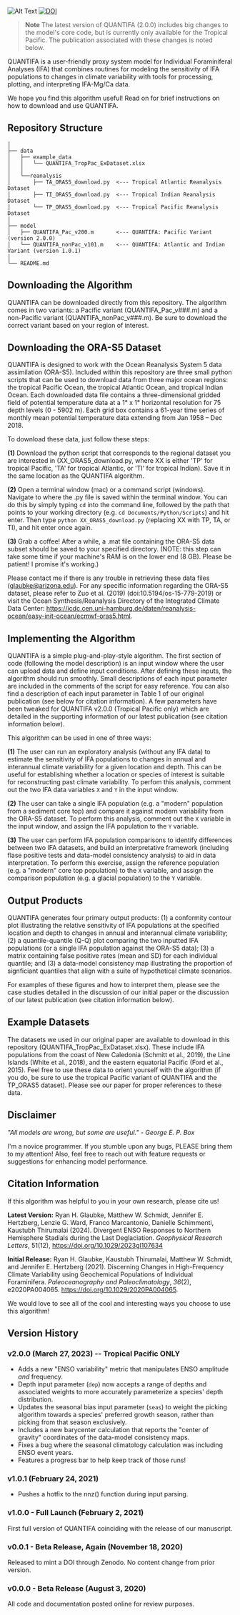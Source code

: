 ![Alt Text](https://www.dropbox.com/scl/fi/lwsjsj6ca883fjo6hqcy5/quantifa_logo.png?rlkey=40lj5rp2p3zpniyuvsexpxm67&st=n0jumntc&raw=1)
[![DOI](https://zenodo.org/badge/DOI/10.5281/zenodo.7775163.svg)](https://doi.org/10.5281/zenodo.7775163)

> **Note**
> The latest version of QUANTIFA (2.0.0) includes big changes to the model's core code, but is currently only available for the Tropical Pacific. The publication associated with these changes is noted below.

QUANTIFA is a user-friendly proxy system model for Individual Foraminiferal Analyses (IFA) that combines routines for modeling the sensitivity of IFA populations to changes in climate variability with tools for processing, plotting, and interpreting IFA-Mg/Ca data.

We hope you find this algorithm useful! Read on for brief instructions on how to download and use QUANTIFA.

## Repository Structure
```
│
├── data
│   ├── example_data
│   │   └── QUANTIFA_TropPac_ExDataset.xlsx
│   │ 
│   └──reanalysis
│       ├── TA_ORAS5_download.py  <--- Tropical Atlantic Reanalysis Dataset
│       ├── TI_ORAS5_download.py  <--- Tropical Indian Reanalysis Dataset
│       └── TP_ORAS5_download.py  <--- Tropical Pacific Reanalysis Dataset
│
├── model
│   ├── QUANTIFA_Pac_v200.m       <--- QUANTIFA: Pacific Variant (version 2.0.0)
│   └── QUANTIFA_nonPac_v101.m    <--- QUANTIFA: Atlantic and Indian Variant (version 1.0.1)
│
└── README.md
```
## Downloading the Algorithm
QUANTIFA can be downloaded directly from this repository. The algorithm comes in two variants: a Pacific variant (QUANTIFA_Pac_v###.m) and a non-Pacific variant (QUANTIFA_nonPac_v###.m). Be sure to download the correct variant based on your region of interest.

## Downloading the ORA-S5 Dataset
QUANTIFA is designed to work with the Ocean Reanalysis System 5 data assimilation (ORA-S5). Included within this repository are three small python scripts that can be used to download data from three major ocean regions: the tropical Pacific Ocean, the tropical Atlantic Ocean, and tropical Indian Ocean. Each downloaded data file contains a three-dimensional gridded field of potential temperature data at a 1° x 1° horizontal resolution for 75 depth levels (0 - 5902 m). Each grid box contains a 61-year time series of monthly mean potential temperature data extending from Jan 1958 – Dec 2018.

To download these data, just follow these steps:

**(1)** Download the python script that corresponds to the regional dataset you are interested in (XX_ORAS5_download.py, where XX is either 'TP' for tropical Pacific, 'TA' for tropical Atlantic, or 'TI' for tropical Indian). Save it in the same location as the QUANTIFA algorithm.

**(2)** Open a terminal window (mac) or a command script (windows). Navigate to where the .py file is saved within the terminal window. You can do this by simply typing ```cd``` into the command line, followed by the path that points to your working directory (e.g. ```cd Documents/Python/Scripts```) and hit enter. Then type ```python XX_ORAS5_download.py``` (replacing XX with TP, TA, or TI), and hit enter once again.

**(3)** Grab a coffee! After a while, a .mat file containing the ORA-S5 data subset should be saved to your specified directory. (NOTE: this step can take some time if your machine's RAM is on the lower end (8 GB). Please be patient! I promise it's working.)

Please contact me if there is any trouble in retrieving these data files (glaubke@arizona.edu). For any specific information regarding the ORA-S5 dataset, please refer to Zuo et al. (2019) (doi:10.5194/os-15-779-2019) or visit the Ocean Synthesis/Reanalysis Directory of the Integrated Climate Data Center: https://icdc.cen.uni-hamburg.de/daten/reanalysis-ocean/easy-init-ocean/ecmwf-oras5.html.

## Implementing the Algorithm
QUANTIFA is a simple plug-and-play-style algorithm. The first section of code (following the model description) is an input window where the user can upload data and define input conditions. After defining these inputs, the algorithm should run smoothly. Small descriptions of each input parameter are included in the comments of the script for easy reference. You can also find a description of each input parameter in Table 1 of our original publication (see below for citation information). A few parameters have been tweaked for QUANTIFA v2.0.0 (Tropical Pacific only) which are detailed in the supporting information of our latest publication (see citation information below).

This algorithm can be used in one of three ways:

**(1)** The user can run an exploratory analysis (without any IFA data) to estimate the sensitivity of IFA populations to changes in annual and interannual climate variability for a given location and depth. This can be useful for establishing whether a location or species of interest is suitable for reconstructing past climate variability. To perfom this analysis, comment out the two IFA data variables ```X``` and ```Y``` in the input window.

**(2)** The user can take a single IFA population (e.g. a "modern" population from a sediment core top) and compare it against modern variability from the ORA-S5 dataset. To perform this analysis, comment out the ```X``` variable in the input window, and assign the IFA population to the ```Y``` variable.

**(3)** The user can perform IFA population comparisons to identify differences between two IFA datasets, and build an interpretative framework (including flase positive tests and data-model consistency analysis) to aid in data interpretation. To perform this exercise, assign the reference population (e.g. a "modern" core top population) to the ```X``` variable, and assign the comparison population (e.g. a glacial population) to the ```Y``` variable.

## Output Products
QUANTIFA generates four primary output products: (1) a conformity contour plot illustrating the relative sensitivity of IFA populations at the specified location and depth to changes in annual and interannual climate variability; (2) a quantile-quantile (Q-Q) plot comparing the two inputted IFA populations (or a single IFA population against the ORA-S5 data); (3) a matrix containing false positive rates (mean and SD) for each individual quantile; and (3) a data-model consistency map illustrating the proportion of signficiant quantiles that align with a suite of hypothetical climate scenarios.

For examples of these figures and how to interpret them, please see the case studies detailed in the discussion of our initial paper or the discussion of our latest publication (see citation information below).

## Example Datasets
The datasets we used in our original paper are available to download in this repository (QUANTIFA_TropPac_ExDataset.xlsx). These include IFA populations from the coast of New Caledonia (Schmitt et al., 2019), the Line Islands (White et al., 2018), and the eastern equatorial Pacific (Ford et al., 2015). Feel free to use these data to orient yourself with the algorithm (if you do, be sure to use the tropical Pacific variant of QUANTIFA and the TP_ORAS5 dataset). Please see our paper for proper references to these data.

## Disclaimer
*"All models are wrong, but some are useful." - George E. P. Box*

I'm a novice programmer. If you stumble upon any bugs, PLEASE bring them to my attention! Also, feel free to reach out with feature requests or suggestions for enhancing model performance.

## Citation Information
If this algorithm was helpful to you in your own research, please cite us!

**Latest Version:**
Ryan H. Glaubke, Matthew W. Schmidt, Jennifer E. Hertzberg, Lenzie G. Ward, Franco Marcantonio, Danielle Schimmenti, Kaustubh Thirumalai (2024). Divergent ENSO Responses to Northern Hemisphere Stadials during the Last Deglaciation. *Geophysical Research Letters*, 51(12), https://doi.org/10.1029/2023gl107634

**Initial Release:**
Ryan H. Glaubke, Kaustubh Thirumalai, Matthew W. Schmidt, and Jennifer E. Hertzberg (2021). Discerning Changes in High-Frequency Climate Variability using Geochemical Populations of Individual Foraminifera. *Paleoceanography and Paleoclimatology*, *36*(2), e2020PA004065. https://doi.org/10.1029/2020PA004065.

We would love to see all of the cool and interesting ways you choose to use this algorithm!

## Version History
### v2.0.0 (March 27, 2023) -- Tropical Pacific ONLY
- Adds a new "ENSO variability" metric that manipulates ENSO amplitude *and* frequency.
- Depth input parameter (```dep```) now accepts a range of depths and associated weights to more accurately parameterize a species' depth distribution.
- Updates the seasonal bias input parameter (```seas```) to weight the picking algorithm towards a species' preferred growth season, rather than picking from that season exclusively.
- Includes a new barycenter calculation that reports the "center of gravity" coordinates of the data-model consistency maps.
- Fixes a bug where the seasonal climatology calculation was including ENSO event years.
- Features a progress bar to help keep track of those runs!
### v1.0.1 (February 24, 2021)
- Pushes a hotfix to the nnz() function during input parsing.
### v1.0.0 - Full Launch (February 2, 2021)
First full version of QUANTIFA coinciding with the release of our manuscript.
### v0.0.1 - Beta Release, Again (November 18, 2020)
Released to mint a DOI through Zenodo. No content change from prior version.
### v0.0.0 - Beta Release (August 3, 2020)
All code and documentation posted online for review purposes.
